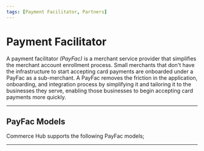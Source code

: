 ```yaml
---
tags: [Payment Facilitator, Partners]
---
```


# Payment Facilitator

A payment facilitator _(PayFac)_ is a merchant service provider that simplifies the merchant account enrollment process. Small merchants that don't have the infrastructure to start accepting card payments are onboarded under a PayFac as a sub-merchant. A PayFac removes the friction in the application, onboarding, and integration process by simplifying it and tailoring it to the businesses they serve, enabling those businesses to begin accepting card payments more quickly.

---

## PayFac Models

Commerce Hub supports the following PayFac models;

<!-- type: row -->

<!-- type: card
title: Multi-MID
description: Payment Facilitator who processes using the merchant's processing MIDs for transactions and funding.
link: ?path=docs/Resources/Guides/Partners/PFAC/PFAC-Multi.md
-->

<!-- type: card
title: Single MID
description: Payment Facilitator who processes using their MID for transactions and handles funding to the merchant separately.
link: ?path=docs/Resources/Guides/Partners/PFAC/PFAC-Single.md
-->

<!-- type: card
title: Split Settlement
description: Split settlement transaction defines how a transaction should be distributed between processing and non-processing MIDs.
link: ?path=docs/Resources/Guides/Partners/PFAC/Split-Settlement.md
-->

<!-- type: row-end -->

---
